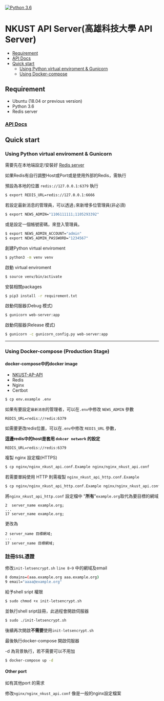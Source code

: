 [![Python 3.6](https://img.shields.io/badge/python-3.6-blue.svg)](https://www.python.org/downloads/release/python-360/)


 NKUST API Server(高雄科技大學 API Server)
==========
* [Requirement](#requirement)
* [API Docs](#api-docs)
* [Quick start](#quick-start)
   * [Using Python virtual enviroment & Gunicorn](#using-python-virtual-enviroment-&-gunicorn)
   * [Using Docker-compose](#using-docker-compose)
     

Requirement
---
- Ubuntu (18.04 or previous version)
- Python 3.6
- Redis server

### [API Docs](https://nkust-itc.github.io/NKUST-AP-API/docs/api-page.html)



Quick start
---
### Using Python virtual enviroment & Gunicorn

需要先在本地端設定/安裝好 [Redis server](https://redis.io/)

如果Redis有自行調整Host或Port或是使用外部的Redis，需執行

預設為本地的位置 `redis://127.0.0.1:6379` 執行

```bash
$ export REDIS_URL=redis://127.0.0.1:6666
```

若設定最新消息的管理員，可以透過`;`來新增多位管理員(非必須)

```bash
$ export NEWS_ADMIN="1106111111;1105293392"
```

或是設定一個帳號密碼，來登入管理員。

```bash
$ export NEWS_ADMIN_ACCOUNT="admin"
$ export NEWS_ADMIN_PASSWORD="1234567"
```

創建Python virtual enviroment

```bash
$ python3 -m venv venv
```

啟動 virtual enviroment

```bash
$ source venv/bin/activate
```

安裝相關packages

```bash
$ pip3 install -r requirement.txt
```

啟動伺服器(Debug 模式)

```bash
$ gunicorn web-server:app
```

啟動伺服器(Release 模式)

```bash
$ gunicorn -c gunicorn_config.py web-server:app
```

---



### Using Docker-compose (Production Stage)

#### docker-compose中的docker image

* [NKUST-AP-API](https://cloud.docker.com/u/nkustitc/repository/docker/nkustitc/nkust-ap-api/general)
* Redis
* Nginx
* Certbot



```bash
$ cp env.example .env
```

如果有要設定`最新消息`的管理者，可以在`.env`中修改 `NEWS_ADMIN` 參數

```
REDIS_URL=redis://redis:6379
```

如需要更改redis位置，可以在`.env`中修改 `REDIS_URL` 參數，

**這邊redis中的host是套用 `dokcer network` 的設定**

```
REDIS_URL=redis://redis:6379
```

複製 nginx 設定檔(HTTPS)

```bash
$ cp nginx/nginx_nkust_api.conf.Example nginx/nginx_nkust_api.conf
```

若需要單純使用 HTTP 則需複製 `nginx_nkust_api_http.conf.Example`

```bash
$ cp nginx/nginx_nkust_api_http.conf.Example nginx/nginx_nkust_api.conf
```

將`nginx_nkust_api_http.conf` 設定檔中 "**所有**"`example.org`取代為要目標的網域

```
2  server_name example.org;
...
17 server_name example.org;
```
更改為
```
2 server_name 目標網域;
...
17 server_name 目標網域;
```

### 註冊SSL憑證

修改`init-letsencrypt.sh` `line 8~9` 中的網域及email

```bash
8 domains=(aaa.example.org aaa.example.org)
9 email="aaaa@example.org" 
```

給予shell sript 權限

```bash
$ sudo chmod +x init-letsencrypt.sh
```

並執行shell sript註冊，此過程會開啟伺服器

```bash
$ sudo ./init-letsencrypt.sh
```

後續再次開啟**不需要**使用`init-letsencrypt.sh` 

最後執行docker-compose 開啟伺服器

-d 為背景執行，若不需要可以不用加

```bash
$ docker-compose up -d 
```

#### Other port 

如有其他port 的需求

修改`nginx/nginx_nkust_api.conf` 像是一般的nginx設定檔案